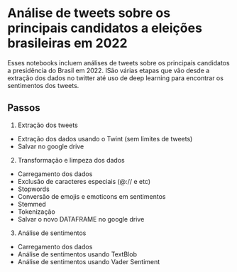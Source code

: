 # Análise de tweets sobre os principais candidatos a eleições brasileiras em 2022
Esses notebooks incluem análises de tweets sobre os principais candidatos a presidência do Brasil em 2022.
ISão várias etapas que vão desde a extração dos dados no twitter até uso de deep learning para encontrar os sentimentos dos tweets. 

## Passos
1. Extração dos tweets
  - Extração dos dados usando o Twint (sem limites de tweets)
  - Salvar no google drive
2. Transformação e limpeza dos dados
  - Carregamento dos dados
  - Exclusão de caracteres especiais (@:// e etc)
  - Stopwords
  - Conversão de emojis e emoticons em sentimentos
  - Stemmed
  - Tokenização
  - Salvar o novo DATAFRAME no google drive
3. Análise de sentimentos
  - Carregamento dos dados
  - Análise de sentimentos usando TextBlob
  - Análise de sentimentos usando Vader Sentiment

